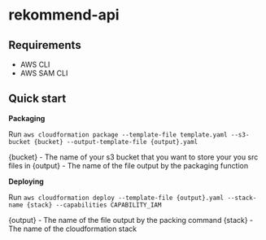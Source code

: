 # rekommend-api

## Requirements

* AWS CLI
* AWS SAM CLI

## Quick start

**Packaging**

Run `aws cloudformation package --template-file template.yaml --s3-bucket {bucket} --output-template-file {output}.yaml`

{bucket} - The name of your s3 bucket that you want to store your you src files in
{output} - The name of the file output by the packaging function

**Deploying**

Run `aws cloudformation deploy --template-file {output}.yaml --stack-name {stack} --capabilities CAPABILITY_IAM`

{output} - The name of the file output by the packing command
{stack} - The name of the cloudformation stack


